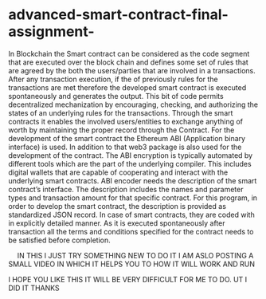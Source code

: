 # advanced-smart-contract-final-assignment-



 In Blockchain the Smart contract can be considered as the code segment that are executed over the block chain and defines some set of rules that are agreed by the both  the users/parties that are involved in a transactions.
After any transaction execution, if the of previously rules for the transactions are met therefore the developed smart contract is executed spontaneously and generates the output. This bit of code permits decentralized mechanization by encouraging, checking, and authorizing the states of an underlying rules for the transactions.  Through the smart contracts it enables   the involved users/entities to exchange anything of worth by maintaining the proper record through the Contract.
For the development of the smart contract the Ethereum ABI (Application binary interface) is used.  In addition to that web3 package is also used for the development of the contract. The ABI encryption is typically automated by different tools which are the part of the underlying compiler. This includes digital wallets that are capable of cooperating and interact with the underlying smart contracts. ABI encoder needs the description of the smart contract’s interface. The description includes the names and parameter types and transaction amount for that specific contract. For this program, in order to develop the smart contract, the description is provided as standardized JSON record.
 In case of smart contracts, they are coded with in explicitly detailed manner.  As it is executed spontaneously after transaction all the terms and conditions specified for the contract needs to be satisfied before completion. 

 
IN THIS I JUST TRY SOMETHING NEW TO DO IT 
I AM ASLO POSTING A SMALL VIDEO IN WHICH IT HELPS YOU TO HOW IT WILL WORK AND RUN 

I HOPE YOU LIKE THIS IT WILL BE VERY DIFFICULT FOR ME TO DO. UT I DID IT THANKS 
